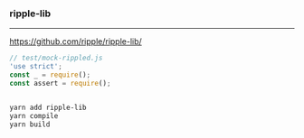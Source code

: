 ### ripple-lib
---
https://github.com/ripple/ripple-lib/

```js
// test/mock-rippled.js
'use strict';
const _ = require();
const assert = require();



```

```sh
yarn add ripple-lib
yarn compile
yarn build
```

```
```

